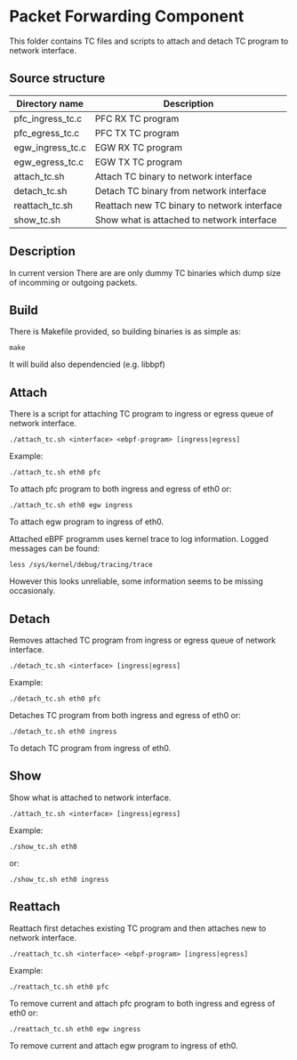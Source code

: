 # Packet Forwarding Component

This folder contains TC files and scripts to attach and detach TC program to network interface.

## Source structure

| Directory name         | Description                                                       |
| ---------------------- | ----------------------------------------------------------------- |
|    pfc_ingress_tc.c    | PFC RX TC program                                                 |
|    pfc_egress_tc.c     | PFC TX TC program                                                 |
|    egw_ingress_tc.c    | EGW RX TC program                                                 |
|    egw_egress_tc.c     | EGW TX TC program                                                 |
|    attach_tc.sh        | Attach TC binary to network interface                             |
|    detach_tc.sh        | Detach TC binary from network interface                           |
|    reattach_tc.sh      | Reattach new TC binary to network interface                       |
|    show_tc.sh          | Show what is attached to network interface                        |


## Description

In current version There are are only dummy TC binaries which dump size of incomming or outgoing packets.

## Build

There is Makefile provided, so building binaries is as simple as:

    make

It will build also dependencied (e.g. libbpf)

## Attach

There is a script for attaching TC program to ingress or egress queue of network interface.

    ./attach_tc.sh <interface> <ebpf-program> [ingress|egress]

Example:

    ./attach_tc.sh eth0 pfc

To attach pfc program to both ingress and egress of eth0 or:

    ./attach_tc.sh eth0 egw ingress

To attach egw program to ingress of eth0.

Attached eBPF programm uses kernel trace to log information.
Logged messages can be found:

    less /sys/kernel/debug/tracing/trace

However this looks unreliable, some information seems to be missing occasionaly.

## Detach

Removes attached TC program from ingress or egress queue of network interface.

    ./detach_tc.sh <interface> [ingress|egress]

Example:

    ./detach_tc.sh eth0 pfc

Detaches TC program from both ingress and egress of eth0 or:

    ./detach_tc.sh eth0 ingress

To detach TC program from ingress of eth0.

## Show

Show what is attached to network interface.

    ./attach_tc.sh <interface> [ingress|egress]

Example:

    ./show_tc.sh eth0

or:

    ./show_tc.sh eth0 ingress

## Reattach

Reattach first detaches existing TC program and then attaches new to network interface.

    ./reattach_tc.sh <interface> <ebpf-program> [ingress|egress]

Example:

    ./reattach_tc.sh eth0 pfc

To remove current and attach pfc program to both ingress and egress of eth0 or:

    ./reattach_tc.sh eth0 egw ingress

To remove current and attach egw program to ingress of eth0.
